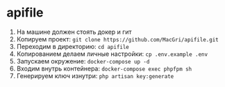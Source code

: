 # apifile
1) На машине должен стоять докер и гит
2) Копируем проект: `git clone https://github.com/MacGri/apifile.git`
3) Переходим в директорию: `cd apifile`
4) Копированием делаем личные настройки: `cp .env.example .env`
5) Запускаем окружение: `docker-compose up -d`
6) Входим внутрь контейнера: `docker-compose exec phpfpm sh`
7) Генерируем ключ изнутри: `php artisan key:generate`
